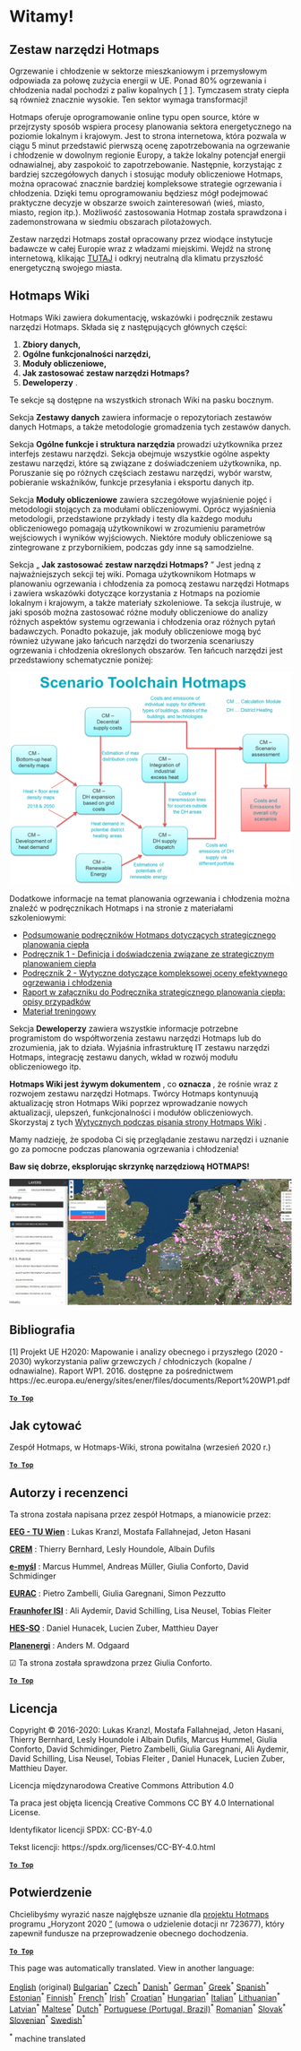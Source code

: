 <h1><a class="anchor" id="welcome!" href="#welcome!"><i class="fa fa-link"></i></a>Witamy!</h1><h2><a class="anchor" id="hotmaps-toolbox" href="#hotmaps-toolbox"><i class="fa fa-link"></i></a> Zestaw narzędzi Hotmaps</h2><p> Ogrzewanie i chłodzenie w sektorze mieszkaniowym i przemysłowym odpowiada za połowę zużycia energii w UE. Ponad 80% ogrzewania i chłodzenia nadal pochodzi z paliw kopalnych [ <a href="#references">1</a> ]. Tymczasem straty ciepła są również znacznie wysokie. Ten sektor wymaga transformacji!</p><p> Hotmaps oferuje oprogramowanie online typu open source, które w przejrzysty sposób wspiera procesy planowania sektora energetycznego na poziomie lokalnym i krajowym. Jest to strona internetowa, która pozwala w ciągu 5 minut przedstawić pierwszą ocenę zapotrzebowania na ogrzewanie i chłodzenie w dowolnym regionie Europy, a także lokalny potencjał energii odnawialnej, aby zaspokoić to zapotrzebowanie. Następnie, korzystając z bardziej szczegółowych danych i stosując moduły obliczeniowe Hotmaps, można opracować znacznie bardziej kompleksowe strategie ogrzewania i chłodzenia. Dzięki temu oprogramowaniu będziesz mógł podejmować praktyczne decyzje w obszarze swoich zainteresowań (wieś, miasto, miasto, region itp.). Możliwość zastosowania Hotmap została sprawdzona i zademonstrowana w siedmiu obszarach pilotażowych.</p><p> Zestaw narzędzi Hotmaps został opracowany przez wiodące instytucje badawcze w całej Europie wraz z władzami miejskimi. Wejdź na stronę internetową, klikając <a href="https://www.hotmaps.eu/map">TUTAJ</a> i odkryj neutralną dla klimatu przyszłość energetyczną swojego miasta.</p><h2><a class="anchor" id="hotmaps-wiki" href="#hotmaps-wiki"><i class="fa fa-link"></i></a> Hotmaps Wiki</h2><p> Hotmaps Wiki zawiera dokumentację, wskazówki i podręcznik zestawu narzędzi Hotmaps. Składa się z następujących głównych części:</p><ol><li> <strong>Zbiory danych,</strong></li><li> <strong>Ogólne funkcjonalności narzędzi,</strong></li><li> <strong>Moduły obliczeniowe,</strong></li><li> <strong>Jak zastosować zestaw narzędzi Hotmaps?</strong></li><li> <strong>Deweloperzy</strong> .</li></ol><p> Te sekcje są dostępne na wszystkich stronach Wiki na pasku bocznym.</p><p> Sekcja <strong>Zestawy danych</strong> zawiera informacje o repozytoriach zestawów danych Hotmaps, a także metodologie gromadzenia tych zestawów danych.</p><p> Sekcja <strong>Ogólne funkcje i struktura narzędzia</strong> prowadzi użytkownika przez interfejs zestawu narzędzi. Sekcja obejmuje wszystkie ogólne aspekty zestawu narzędzi, które są związane z doświadczeniem użytkownika, np. Poruszanie się po różnych częściach zestawu narzędzi, wybór warstw, pobieranie wskaźników, funkcje przesyłania i eksportu danych itp.</p><p> Sekcja <strong>Moduły obliczeniowe</strong> zawiera szczegółowe wyjaśnienie pojęć i metodologii stojących za modułami obliczeniowymi. Oprócz wyjaśnienia metodologii, przedstawione przykłady i testy dla każdego modułu obliczeniowego pomagają użytkownikowi w zrozumieniu parametrów wejściowych i wyników wyjściowych. Niektóre moduły obliczeniowe są zintegrowane z przybornikiem, podczas gdy inne są samodzielne.</p><p> Sekcja „ <strong>Jak zastosować zestaw narzędzi Hotmaps?</strong> ” Jest jedną z najważniejszych sekcji tej wiki. Pomaga użytkownikom Hotmaps w planowaniu ogrzewania i chłodzenia za pomocą zestawu narzędzi Hotmaps i zawiera wskazówki dotyczące korzystania z Hotmaps na poziomie lokalnym i krajowym, a także materiały szkoleniowe. Ta sekcja ilustruje, w jaki sposób można zastosować różne moduły obliczeniowe do analizy różnych aspektów systemu ogrzewania i chłodzenia oraz różnych pytań badawczych. Ponadto pokazuje, jak moduły obliczeniowe mogą być również używane jako łańcuch narzędzi do tworzenia scenariuszy ogrzewania i chłodzenia określonych obszarów. Ten łańcuch narzędzi jest przedstawiony schematycznie poniżej:</p><p align="center"><img alt="rysunek" src="../images/Hotmaps_toolchain_2019-05-09.png" width="550"/></p><p> Dodatkowe informacje na temat planowania ogrzewania i chłodzenia można znaleźć w podręcznikach Hotmaps i na stronie z materiałami szkoleniowymi:</p><ul><li> <a href="https://www.hotmaps-project.eu/wp-content/uploads/2019/04/Summary-Hotmaps-Handbook.pdf">Podsumowanie podręczników Hotmaps dotyczących strategicznego planowania ciepła</a></li><li> <a href="https://vbn.aau.dk/da/publications/definition-amp-experiences-of-strategic-heat-planning">Podręcznik 1 - Definicja i doświadczenia związane ze strategicznym planowaniem ciepła</a></li><li> <a href="https://vbn.aau.dk/da/publications/guidance-for-the-comprehensive-assessment-of-efficient-heating-an">Podręcznik 2 - Wytyczne dotyczące kompleksowej oceny efektywnego ogrzewania i chłodzenia</a></li><li> <a href="https://vbn.aau.dk/da/publications/appendix-report-to-the-hotmaps-handbook-for-strategic-heat-planni">Raport w załączniku do Podręcznika strategicznego planowania ciepła: opisy przypadków</a></li><li> <a href="https://wiki.hotmaps.hevs.ch/Training-Material">Materiał treningowy</a></li></ul><p> Sekcja <strong>Deweloperzy</strong> zawiera wszystkie informacje potrzebne programistom do współtworzenia zestawu narzędzi Hotmaps lub do zrozumienia, jak to działa. Wyjaśnia infrastrukturę IT zestawu narzędzi Hotmaps, integrację zestawu danych, wkład w rozwój modułu obliczeniowego itp.</p><p> <strong>Hotmaps Wiki jest żywym dokumentem</strong> , co <strong>oznacza</strong> , że rośnie wraz z rozwojem zestawu narzędzi Hotmaps. Twórcy Hotmaps kontynuują aktualizację stron Hotmaps Wiki poprzez wprowadzanie nowych aktualizacji, ulepszeń, funkcjonalności i modułów obliczeniowych. Skorzystaj z tych <a href="Guidelines-for-writing-a-Hotmaps-Wiki-page">Wytycznych podczas pisania strony Hotmaps Wiki</a> .</p><p> Mamy nadzieję, że spodoba Ci się przeglądanie zestawu narzędzi i uznanie go za pomocne podczas planowania ogrzewania i chłodzenia!</p><p> <strong>Baw się dobrze, eksplorując skrzynkę narzędziową HOTMAPS!</strong></p><img alt="" src="../images/Hotmaps_test.JPG"/><h2><a class="anchor" id="references" href="#references"><i class="fa fa-link"></i></a> Bibliografia</h2><p> [1] Projekt UE H2020: Mapowanie i analizy obecnego i przyszłego (2020 - 2030) wykorzystania paliw grzewczych / chłodniczych (kopalne / odnawialne). Raport WP1. 2016. dostępne za pośrednictwem https://ec.europa.eu/energy/sites/ener/files/documents/Report%20WP1.pdf</p><p><ins> <code><strong><a href="#hotmaps-toolbox">To Top</a></strong></code></ins></p><h2><a class="anchor" id="how-to-cite" href="#how-to-cite"><i class="fa fa-link"></i></a> Jak cytować</h2><p> Zespół Hotmaps, w Hotmaps-Wiki, strona powitalna (wrzesień 2020 r.)</p><p><ins> <code><strong><a href="#hotmaps-toolbox">To Top</a></strong></code></ins></p><h2><a class="anchor" id="authors-and-reviewers" href="#authors-and-reviewers"><i class="fa fa-link"></i></a> Autorzy i recenzenci</h2><p> Ta strona została napisana przez zespół Hotmaps, a mianowicie przez:</p><p> <strong><a href="https://eeg.tuwien.ac.at/">EEG - TU Wien</a></strong> : Lukas Kranzl, Mostafa Fallahnejad, Jeton Hasani</p><p> <strong><a href="https://www.crem.ch/">CREM</a></strong> : Thierry Bernhard, Lesly Houndole, Albain Dufils</p><p> <strong><a href="https://e-think.ac.at">e-myśl</a></strong> : Marcus Hummel, Andreas Müller, Giulia Conforto, David Schmidinger</p><p> <strong><a href="http://www.eurac.edu">EURAC</a></strong> : Pietro Zambelli, Giulia Garegnani, Simon Pezzutto</p><p> <strong><a href="https://isi.fraunhofer.de/">Fraunhofer ISI</a></strong> : Ali Aydemir, David Schilling, Lisa Neusel, Tobias Fleiter</p><p> <strong><a href="https://www.hevs.ch">HES-SO</a></strong> : Daniel Hunacek, Lucien Zuber, Matthieu Dayer</p><p> <strong><a href="https://planenergi.dk/">Planenergi</a></strong> : Anders M. Odgaard</p><p> ☑ Ta strona została sprawdzona przez Giulia Conforto.</p><p> <a href="#table-of-contents"><strong><code>To Top</code></strong></a></p><h2><a class="anchor" id="license" href="#license"><i class="fa fa-link"></i></a> Licencja</h2><p> Copyright © 2016-2020: Lukas Kranzl, Mostafa Fallahnejad, Jeton Hasani, Thierry Bernhard, Lesly Houndole i Albain Dufils, Marcus Hummel, Giulia Conforto, David Schmidinger, Pietro Zambelli, Giulia Garegnani, Ali Aydemir, David Schilling, Lisa Neusel, Tobias Fleiter , Daniel Hunacek, Lucien Zuber, Matthieu Dayer.</p><p> Licencja międzynarodowa Creative Commons Attribution 4.0</p><p> Ta praca jest objęta licencją Creative Commons CC BY 4.0 International License.</p><p> Identyfikator licencji SPDX: CC-BY-4.0</p><p> Tekst licencji: https://spdx.org/licenses/CC-BY-4.0.html</p><p><ins> <code><strong><a href="#hotmaps-toolbox">To Top</a></strong></code></ins></p><h2><a class="anchor" id="acknowledgement" href="#acknowledgement"><i class="fa fa-link"></i></a> Potwierdzenie</h2><p> Chcielibyśmy wyrazić nasze najgłębsze uznanie dla <a href="https://www.hotmaps-project.eu">projektu Hotmaps</a> programu „Horyzont 2020 <a href="https://www.hotmaps-project.eu">”</a> (umowa o udzielenie dotacji nr 723677), który zapewnił fundusze na przeprowadzenie obecnego dochodzenia.</p><p><ins> <code><strong><a href="#hotmaps-toolbox">To Top</a></strong></code></ins></p>
<!--- THIS IS A SUPER UNIQUE IDENTIFIER -->

This page was automatically translated. View in another language:

[English](../en/Home) (original) [Bulgarian](../bg/Home)<sup>\*</sup> [Czech](../cs/Home)<sup>\*</sup> [Danish](../da/Home)<sup>\*</sup> [German](../de/Home)<sup>\*</sup> [Greek](../el/Home)<sup>\*</sup> [Spanish](../es/Home)<sup>\*</sup> [Estonian](../et/Home)<sup>\*</sup> [Finnish](../fi/Home)<sup>\*</sup> [French](../fr/Home)<sup>\*</sup> [Irish](../ga/Home)<sup>\*</sup> [Croatian](../hr/Home)<sup>\*</sup> [Hungarian](../hu/Home)<sup>\*</sup> [Italian](../it/Home)<sup>\*</sup> [Lithuanian](../lt/Home)<sup>\*</sup> [Latvian](../lv/Home)<sup>\*</sup> [Maltese](../mt/Home)<sup>\*</sup> [Dutch](../nl/Home)<sup>\*</sup>  [Portuguese (Portugal, Brazil)](../pt/Home)<sup>\*</sup> [Romanian](../ro/Home)<sup>\*</sup> [Slovak](../sk/Home)<sup>\*</sup> [Slovenian](../sl/Home)<sup>\*</sup> [Swedish](../sv/Home)<sup>\*</sup> 

<sup>\*</sup> machine translated
